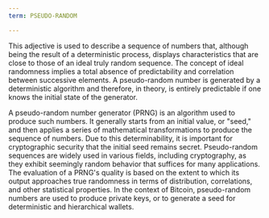```yaml
---
term: PSEUDO-RANDOM

---
```

This adjective is used to describe a sequence of numbers that, although being the result of a deterministic process, displays characteristics that are close to those of an ideal truly random sequence. The concept of ideal randomness implies a total absence of predictability and correlation between successive elements. A pseudo-random number is generated by a deterministic algorithm and therefore, in theory, is entirely predictable if one knows the initial state of the generator.

A pseudo-random number generator (PRNG) is an algorithm used to produce such numbers. It generally starts from an initial value, or "seed," and then applies a series of mathematical transformations to produce the sequence of numbers. Due to this determinability, it is important for cryptographic security that the initial seed remains secret. Pseudo-random sequences are widely used in various fields, including cryptography, as they exhibit seemingly random behavior that suffices for many applications. The evaluation of a PRNG's quality is based on the extent to which its output approaches true randomness in terms of distribution, correlations, and other statistical properties. In the context of Bitcoin, pseudo-random numbers are used to produce private keys, or to generate a seed for deterministic and hierarchical wallets.